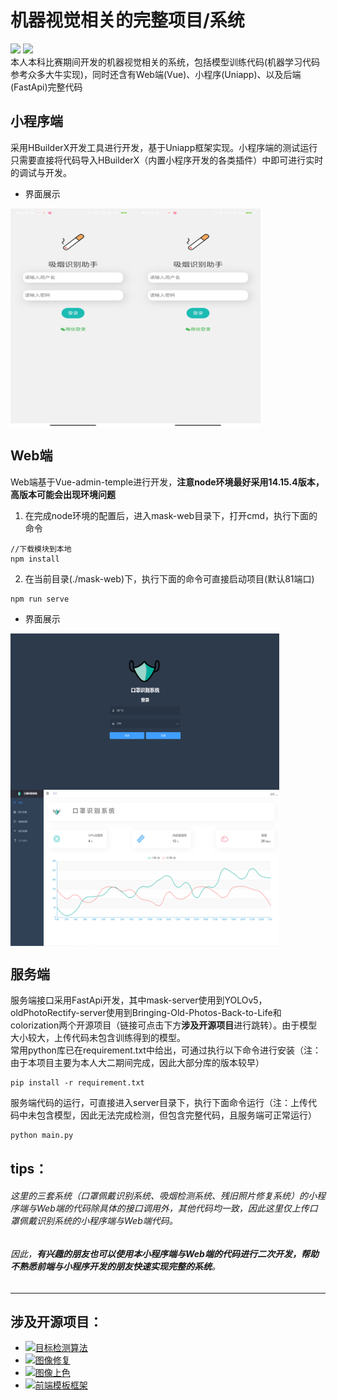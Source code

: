 # 机器视觉相关的完整项目/系统
[![](https://img.shields.io/badge/github-%E4%B8%8D%E6%83%B3%E5%BD%93%E5%BA%9F%E7%89%A9%E7%9A%84%E7%82%AE%E7%81%B0%E9%B1%BC-brightgreen)](https://github.com/ceresOPA)  [![](https://img.shields.io/badge/bilibili-%E6%98%AF%E4%B9%90%E9%81%93%E9%95%BF-9cf)](https://space.bilibili.com/510005777)<br/>
本人本科比赛期间开发的机器视觉相关的系统，包括模型训练代码(机器学习代码参考众多大牛实现)，同时还含有Web端(Vue)、小程序(Uniapp)、以及后端(FastApi)完整代码

## 小程序端

采用HBuilderX开发工具进行开发，基于Uniapp框架实现。小程序端的测试运行只需要直接将代码导入HBuilderX（内置小程序开发的各类插件）中即可进行实时的调试与开发。
- 界面展示

<img src="./static/miniprogram1.jpg" width="200" height="350" align="left" />
<img src="./static/miniprogram1.jpg" width="200" height="350" align="center" />


## Web端

Web端基于Vue-admin-temple进行开发，**注意node环境最好采用14.15.4版本，高版本可能会出现环境问题**<br />
1. 在完成node环境的配置后，进入mask-web目录下，打开cmd，执行下面的命令
```
//下载模块到本地
npm install
```
2. 在当前目录(./mask-web)下，执行下面的命令可直接启动项目(默认81端口)
```
npm run serve
```
- 界面展示

<img src="./static/web1.png" width="430" height="250" align="left" />
<img src="./static/web2.png" width="430" height="250" align="center" />

## 服务端

服务端接口采用FastApi开发，其中mask-server使用到YOLOv5，oldPhotoRectify-server使用到Bringing-Old-Photos-Back-to-Life和colorization两个开源项目（链接可点击下方**涉及开源项目**进行跳转）。由于模型大小较大，上传代码未包含训练得到的模型。<br />
常用python库已在requirement.txt中给出，可通过执行以下命令进行安装（注：由于本项目主要为本人大二期间完成，因此大部分库的版本较早）
```
pip install -r requirement.txt
```
服务端代码的运行，可直接进入server目录下，执行下面命令运行（注：上传代码中未包含模型，因此无法完成检测，但包含完整代码，且服务端可正常运行）
```
python main.py
```

## tips：
###### 这里的三套系统（口罩佩戴识别系统、吸烟检测系统、残旧照片修复系统）的小程序端与Web端的代码除具体的接口调用外，其他代码均一致，因此这里仅上传口罩佩戴识别系统的小程序端与Web端代码。
###### 因此，**有兴趣的朋友也可以使用本小程序端与Web端的代码进行二次开发，帮助不熟悉前端与小程序开发的朋友快速实现完整的系统**。

---

## 涉及开源项目：
- [![目标检测算法](https://img.shields.io/badge/-YOLOv5-blue)](https://github.com/ultralytics/yolov5)
- [![图像修复](https://img.shields.io/badge/-Bringing--Old--Photos--Back--to--Life-orange)](https://github.com/microsoft/Bringing-Old-Photos-Back-to-Life)
- [![图像上色](https://img.shields.io/badge/-colorization-1E88B0)](https://github.com/richzhang/colorization)
- [![前端模板框架](https://img.shields.io/badge/-vue--admin--template-green)](https://github.com/PanJiaChen/vue-admin-template)

